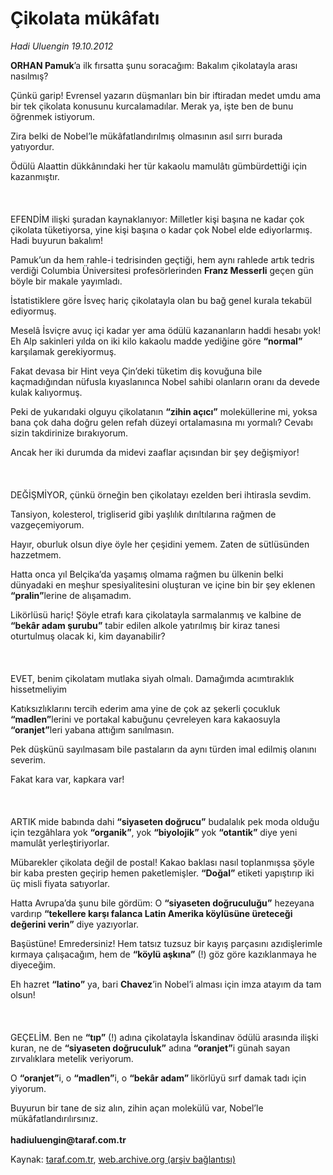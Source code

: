# Çikolata mükâfatı

*Hadi Uluengin 19.10.2012*

<div class="yazi"><p><b>ORHAN Pamuk</b>’a ilk fırsatta şunu soracağım: Bakalım çikolatayla arası nasılmış?</p>
<p>Çünkü garip! Evrensel yazarın düşmanları bin bir iftiradan medet umdu ama bir tek çikolata konusunu kurcalamadılar. Merak ya, işte ben de bunu öğrenmek istiyorum.</p>
<p>Zira belki de Nobel’le mükâfatlandırılmış olmasının asıl sırrı burada yatıyordur.</p>
<p>Ödülü Alaattin dükkânındaki her tür kakaolu mamulâtı gümbürdettiği için kazanmıştır.<br/><br/><br/><br/>EFENDİM ilişki şuradan kaynaklanıyor: Milletler kişi başına ne kadar çok çikolata tüketiyorsa, yine kişi başına o kadar çok Nobel elde ediyorlarmış. Hadi buyurun bakalım! </p>
<p>Pamuk’un da hem rahle-i tedrisinden geçtiği, hem aynı rahlede artık tedris verdiği Columbia Üniversitesi profesörlerinden <b>Franz Messerli</b> geçen gün böyle bir makale yayımladı.</p>
<p>İstatistiklere göre İsveç hariç çikolatayla olan bu bağ genel kurala tekabül ediyormuş.</p>
<p>Meselâ İsviçre avuç içi kadar yer ama ödülü kazananların haddi hesabı yok! Eh Alp sakinleri yılda on iki kilo kakaolu madde yediğine göre <b>“normal”</b> karşılamak gerekiyormuş.</p>
<p>Fakat devasa bir Hint veya Çin’deki tüketim diş kovuğuna bile kaçmadığından nüfusla kıyaslanınca Nobel sahibi olanların oranı da devede kulak kalıyormuş.</p>
<p>Peki de yukarıdaki olguyu çikolatanın <b>“zihin açıcı”</b> moleküllerine mi, yoksa bana çok daha doğru gelen refah düzeyi ortalamasına mı yormalı? Cevabı sizin takdirinize bırakıyorum.</p>
<p>Ancak her iki durumda da midevi zaaflar açısından bir şey değişmiyor!<br/><br/><br/><br/>DEĞİŞMİYOR, çünkü örneğin ben çikolatayı ezelden beri ihtirasla sevdim. </p>
<p>Tansiyon, kolesterol, trigliserid gibi yaşlılık dırıltılarına rağmen de vazgeçemiyorum.</p>
<p>Hayır, oburluk olsun diye öyle her çeşidini yemem. Zaten de sütlüsünden hazzetmem. </p>
<p>Hatta onca yıl Belçika’da yaşamış olmama rağmen bu ülkenin belki dünyadaki en meşhur spesiyalitesini oluşturan ve içine bin bir şey eklenen <b>“pralin”</b>lerine de alışamadım. </p>
<p>Likörlüsü hariç! Şöyle etrafı kara çikolatayla sarmalanmış ve kalbine de <b>“bekâr adam şurubu”</b> tabir edilen alkole yatırılmış bir kiraz tanesi oturtulmuş olacak ki, kim dayanabilir?<br/><br/><br/><br/>EVET, benim çikolatam mutlaka siyah olmalı. Damağımda acımtıraklık hissetmeliyim</p>
<p>Katıksızlıklarını tercih ederim ama yine de çok az şekerli çocukluk<b> “madlen”</b>lerini ve portakal kabuğunu çevreleyen kara kakaosuyla <b>“oranjet”</b>leri yabana attığım sanılmasın.</p>
<p>Pek düşkünü sayılmasam bile pastaların da aynı türden imal edilmiş olanını severim. </p>
<p>Fakat kara var, kapkara var!<br/><br/><br/><br/>ARTIK mide babında dahi <b>“siyaseten doğrucu”</b> budalalık pek moda olduğu için tezgâhlara yok <b>“organik”</b>, yok <b>“biyolojik”</b> yok <b>“otantik”</b> diye yeni mamulât yerleştiriyorlar.</p>
<p>Mübarekler çikolata değil de postal! Kakao baklası nasıl toplanmışsa şöyle bir kaba presten geçirip hemen paketlemişler. <b>“Doğal”</b> etiketi yapıştırıp iki üç misli fiyata satıyorlar.</p>
<p>Hatta Avrupa’da şunu bile gördüm: O <b>“siyaseten doğruculuğu”</b> hezeyana vardırıp <b>“tekellere karşı falanca Latin Amerika köylüsüne üreteceği değerini verin”</b> diye yazıyorlar.</p>
<p>Başüstüne! Emredersiniz! Hem tatsız tuzsuz bir kayış parçasını azıdişlerimle kırmaya çalışacağım, hem de <b>“köylü aşkına”</b> (!) göz göre kazıklanmaya he diyeceğim. </p>
<p>Eh hazret <b>“latino”</b> ya, bari <b>Chavez</b>’in Nobel’i alması için imza atayım da tam olsun!<br/><br/><br/><br/>GEÇELİM. Ben ne <b>“tıp”</b> (!) adına çikolatayla İskandinav ödülü arasında ilişki kuran, ne de <b>“siyaseten doğruculuk”</b> adına <b>“oranjet”</b>i günah sayan zırvalıklara metelik veriyorum.</p>
<p>O <b>“oranjet”</b>i, o <b>“madlen”</b>i, o <b>“bekâr adam” </b>likörlüyü sırf damak tadı için yiyorum.</p>
<p>Buyurun bir tane de siz alın, zihin açan molekülü var, Nobel’le mükâfatlandırılırsınız. <br/><br/><b>hadiuluengin@taraf.com.tr</b></p>
</div>

Kaynak: [taraf.com.tr](http://www.taraf.com.tr:80/hadi-uluengin/makale-cikolata-mukafati.htm), [web.archive.org (arşiv bağlantısı)](http://web.archive.org/web/20140126035526/http://www.taraf.com.tr:80/hadi-uluengin/makale-cikolata-mukafati.htm)
